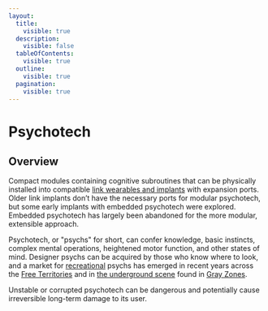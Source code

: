 ```yaml
---
layout:
  title:
    visible: true
  description:
    visible: false
  tableOfContents:
    visible: true
  outline:
    visible: true
  pagination:
    visible: true
---
```


# Psychotech

## Overview

Compact modules containing cognitive subroutines that can be physically installed into compatible [link wearables and implants](links.md) with expansion ports. Older link implants don’t have the necessary ports for modular psychotech, but some early implants with embedded psychotech were explored. Embedded psychotech has largely been abandoned for the more modular, extensible approach.

Psychotech, or "psychs" for short, can confer knowledge, basic instincts, complex mental operations, heightened motor function, and other states of mind. Designer psychs can be acquired by those who know where to look, and a market for [recreational](../gata/underground-scene/recreational-drugs.md) psychs has emerged in recent years across the [Free Territories](../free-territories/) and in [the underground scene](../gata/underground-scene/) found in [Gray Zones](../gata/politics/gray-zones.md).

Unstable or corrupted psychotech can be dangerous and potentially cause irreversible long-term damage to its user.

